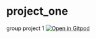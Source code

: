 # project_one
group project 1
[![Open in Gitpod](https://gitpod.io/button/open-in-gitpod.svg)](https://gitpod.io/https://jomlambo-projectone-dbhhm3bxm8m.ws-us30.gitpod.io/)
